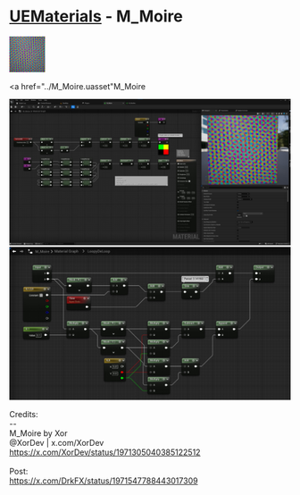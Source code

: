 # <a href="..">UEMaterials</a> - M_Moire
<img src="M_Moire_00.png" width="64px" /><br/>

<a href="../M_Moire.uasset"M_Moire</a><br/>

<img src="M_Moire_01.png" width="640px" /><br/>
<img src="M_Moire_02.png" width="640px" /><br/>

Credits:<br/>
--<br/>
M_Moire by Xor<br/>
@XorDev | x.com/XorDev<br/>
https://x.com/XorDev/status/1971305040385122512<br/>
<br/>
Post:<br/>
<a href="https://x.com/DrkFX/status/1971547788443017309">https://x.com/DrkFX/status/1971547788443017309</a><br/>

